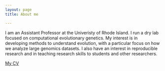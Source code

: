 ```yaml
---
layout: page
title: About me

---
```


I am an Assistant Professor at the Univeristy of Rhode Island. I run a dry lab focused on computational evolutionary genetics. My interest is in developing methods to understand evolution, with a particular focus on how we analyze large genomics datasets. I also have an interest in reproducible research and in teaching research skills to students and other researchers.

[My CV](SchwartzCV.pdf)